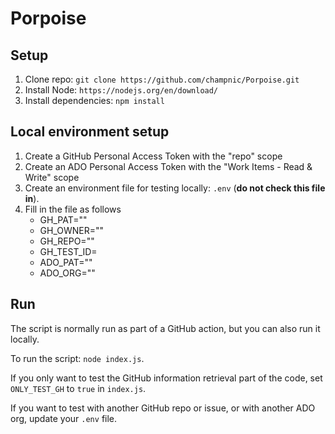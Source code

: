 # Porpoise

## Setup

1. Clone repo: `git clone https://github.com/champnic/Porpoise.git`
1. Install Node: `https://nodejs.org/en/download/`
1. Install dependencies: `npm install`

## Local environment setup

1. Create a GitHub Personal Access Token with the "repo" scope
1. Create an ADO Personal Access Token with the "Work Items - Read & Write" scope
1. Create an environment file for testing locally: `.env` (**do not check this file in**).
1. Fill in the file as follows
   * GH_PAT="<your gh pat>"
   * GH_OWNER="<gh org name for the repo>"
   * GH_REPO="<gh repo name>"
   * GH_TEST_ID=<gh issue number for local testing>
   * ADO_PAT="<your ado pat>"
   * ADO_ORG="<ado org name>"

## Run

The script is normally run as part of a GitHub action, but you can also run it locally.

To run the script: `node index.js`.

If you only want to test the GitHub information retrieval part of the code, set `ONLY_TEST_GH` to `true` in `index.js`.

If you want to test with another GitHub repo or issue, or with another ADO org, update your `.env` file.
